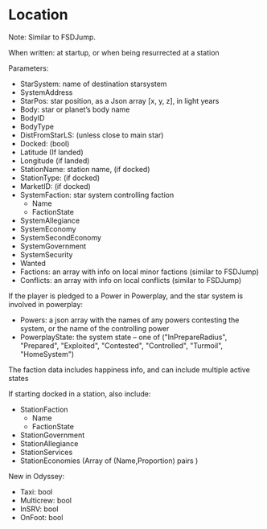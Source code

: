 # Location

Note: Similar to FSDJump.

When written: at startup, or when being resurrected at a station

Parameters:
 * StarSystem: name of destination starsystem
 * SystemAddress
 * StarPos: star position, as a Json array [x, y, z], in light years
 * Body: star or planet’s body name
 * BodyID
 * BodyType 
 * DistFromStarLS: (unless close to main star)
 * Docked: (bool)
 * Latitude (If landed)
 * Longitude (if landed)
 * StationName: station name, (if docked)
 * StationType: (if docked)
 * MarketID: (if docked)
 * SystemFaction: star system controlling faction
   * Name
   * FactionState
 * SystemAllegiance
 * SystemEconomy
 * SystemSecondEconomy
 * SystemGovernment
 * SystemSecurity
 * Wanted
 * Factions: an array with info on local minor factions (similar to FSDJump)
 * Conflicts: an array with info on local conflicts (similar to FSDJump)

If the player is pledged to a Power in Powerplay, and the star system is involved in powerplay:

 * Powers: a json array with the names of any powers contesting the system, or the name of the controlling power
 * PowerplayState: the system state – one of ("InPrepareRadius", "Prepared", "Exploited", "Contested", "Controlled", "Turmoil", "HomeSystem")

The faction data includes happiness info, and can include multiple active states

If starting docked in a station, also include:

 * StationFaction
   * Name
   * FactionState
 * StationGovernment
 * StationAllegiance
 * StationServices
 * StationEconomies (Array of (Name,Proportion) pairs )

New in Odyssey:

 * Taxi: bool
 * Multicrew: bool
 * InSRV: bool
 * OnFoot: bool 